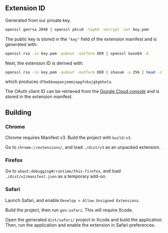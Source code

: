 ## Extension ID

Generated from our private key.

```bash
openssl genrsa 2048 | openssl pkcs8 -topk8 -nocrypt -out key.pem
```

The public key is stored in the `"key"` field of the extension manifest and is generated with:

```bash
openssl rsa -in key.pem -pubout -outform DER | openssl base64 -A
```

Next, the extension ID is derived with:

```bash
openssl rsa -in key.pem -pubout -outform DER | shasum -a 256 | head -c32 | tr 0-9a-f a-p
```

which produces `dfbebboepanjemmiopgfnkojgkgkholo`.

The OAuth client ID can be retrieved from the [Google Cloud console](https://console.cloud.google.com/apis/credentials) and is stored in the extension manifest.

## Building

### Chrome

Chrome requires Manifest v3. Build the project with `build:v3`.

Go to `chrome://extensions/`, and load `./dist/v3` as an unpacked extension.

### Firefox

Go to `about:debugging#/runtime/this-firefox`, and load `./dist/v2/manifest.json` as a temporary add-on.

### Safari

Launch Safari, and enable `Develop > Allow Unsigned Extensions`.

Build the project, then run `gen:safari`. This will require Xcode.

Open the generated `dist/safari/` project in Xcode and build the application. Then, run the application and enable the extension in Safari preferences.
